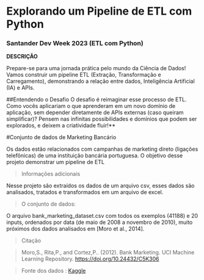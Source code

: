 # Explorando um Pipeline de ETL com Python

### Santander Dev Week 2023 (ETL com Python)


**DESCRIÇÃO**

Prepare-se para uma jornada prática pelo mundo da Ciência de Dados! 
Vamos construir um pipeline ETL (Extração, Transformação e Carregamento), demonstrando a relação entre dados, Inteligência Artificial (IA) e APIs.


##Entendendo o Desafio
O desafio é reimaginar esse processo de ETL. Como vocês aplicariam o que aprenderam em um novo domínio de aplicação, sem depender diretamente de APIs externas (caso queiram simplificar)? Pensem nas infinitas possibilidades e domínios que podem ser explorados, e deixem a criatividade fluir!**

#Conjunto de dados de Marketing Bancário

Os dados estão relacionados com campanhas de marketing direto (ligações telefônicas) de uma instituição bancária portuguesa. O objetivo desse projeto demonstrar um pipeline de ETL


>Informações adicionais

Nesse projeto são extraídos os dados de um arquivo csv, esses dados são analisados, tratados e transformados em um arquivo de excel.



> O conjunto de dados:



O arquivo bank_marketing_dataset.csv com todos os exemplos (41188) e 20 inputs, ordenados por data (de maio de 2008 a novembro de 2010), muito próximos dos dados analisados em [Moro et al., 2014].


> Citação

>Moro,S., Rita,P., and Cortez,P.. (2012). Bank Marketing. UCI Machine Learning Repository. https://doi.org/10.24432/C5K306



>Fonte dos dados : [Kaggle](https://www.kaggle.com/datasets/berkayalan/bank-marketing-data-set)
